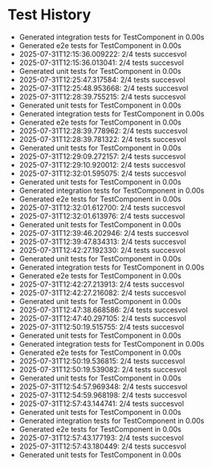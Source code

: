 # Test History

- Generated integration tests for TestComponent in 0.00s
- Generated e2e tests for TestComponent in 0.00s
- 2025-07-31T12:15:36.009222: 2/4 tests succesvol
- 2025-07-31T12:15:36.013041: 2/4 tests succesvol
- Generated unit tests for TestComponent in 0.00s
- 2025-07-31T12:25:47.317584: 2/4 tests succesvol
- 2025-07-31T12:25:48.953668: 2/4 tests succesvol
- 2025-07-31T12:28:39.755215: 2/4 tests succesvol
- Generated unit tests for TestComponent in 0.00s
- Generated integration tests for TestComponent in 0.00s
- Generated e2e tests for TestComponent in 0.00s
- 2025-07-31T12:28:39.778962: 2/4 tests succesvol
- 2025-07-31T12:28:39.781322: 2/4 tests succesvol
- Generated unit tests for TestComponent in 0.00s
- 2025-07-31T12:29:09.272157: 2/4 tests succesvol
- 2025-07-31T12:29:10.920012: 2/4 tests succesvol
- 2025-07-31T12:32:01.595075: 2/4 tests succesvol
- Generated unit tests for TestComponent in 0.00s
- Generated integration tests for TestComponent in 0.00s
- Generated e2e tests for TestComponent in 0.00s
- 2025-07-31T12:32:01.612700: 2/4 tests succesvol
- 2025-07-31T12:32:01.613976: 2/4 tests succesvol
- Generated unit tests for TestComponent in 0.00s
- 2025-07-31T12:39:46.202946: 2/4 tests succesvol
- 2025-07-31T12:39:47.834313: 2/4 tests succesvol
- 2025-07-31T12:42:27.192330: 2/4 tests succesvol
- Generated unit tests for TestComponent in 0.00s
- Generated integration tests for TestComponent in 0.00s
- Generated e2e tests for TestComponent in 0.00s
- 2025-07-31T12:42:27.213913: 2/4 tests succesvol
- 2025-07-31T12:42:27.216082: 2/4 tests succesvol
- Generated unit tests for TestComponent in 0.00s
- 2025-07-31T12:47:38.668586: 2/4 tests succesvol
- 2025-07-31T12:47:40.297105: 2/4 tests succesvol
- 2025-07-31T12:50:19.515755: 2/4 tests succesvol
- Generated unit tests for TestComponent in 0.00s
- Generated integration tests for TestComponent in 0.00s
- Generated e2e tests for TestComponent in 0.00s
- 2025-07-31T12:50:19.536815: 2/4 tests succesvol
- 2025-07-31T12:50:19.539082: 2/4 tests succesvol
- Generated unit tests for TestComponent in 0.00s
- 2025-07-31T12:54:57.969348: 2/4 tests succesvol
- 2025-07-31T12:54:59.968198: 2/4 tests succesvol
- 2025-07-31T12:57:43.144741: 2/4 tests succesvol
- Generated unit tests for TestComponent in 0.00s
- Generated integration tests for TestComponent in 0.00s
- Generated e2e tests for TestComponent in 0.00s
- 2025-07-31T12:57:43.177193: 2/4 tests succesvol
- 2025-07-31T12:57:43.180449: 2/4 tests succesvol
- Generated unit tests for TestComponent in 0.00s
